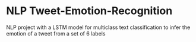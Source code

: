 # NLP Tweet-Emotion-Recognition

NLP project with a LSTM model for multiclass text classification to infer the emotion of a tweet from a set of 6 labels
